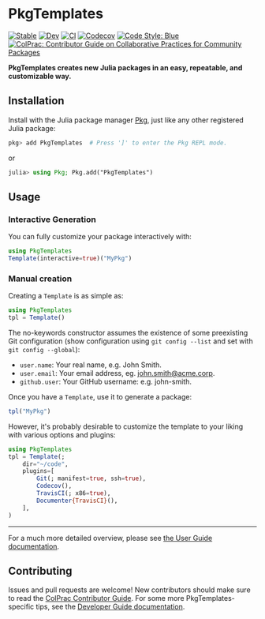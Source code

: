 # PkgTemplates

[![Stable](https://img.shields.io/badge/docs-stable-blue.svg)](https://juliaci.github.io/PkgTemplates.jl/stable)
[![Dev](https://img.shields.io/badge/docs-dev-blue.svg)](https://juliaci.github.io/PkgTemplates.jl/dev)
[![CI](https://github.com/JuliaCI/PkgTemplates.jl/actions/workflows/CI.yml/badge.svg?branch=master)](https://github.com/JuliaCI/PkgTemplates.jl/actions/workflows/CI.yml?query=branch%3Amaster)
[![Codecov](https://codecov.io/gh/JuliaCI/PkgTemplates.jl/branch/master/graph/badge.svg?token=WsGRSymBmZ)](https://codecov.io/gh/JuliaCI/PkgTemplates.jl)
[![Code Style: Blue](https://img.shields.io/badge/code%20style-blue-4495d1.svg)](https://github.com/invenia/BlueStyle)
[![ColPrac: Contributor Guide on Collaborative Practices for Community Packages](https://img.shields.io/badge/ColPrac-Contributor%20Guide-blueviolet)](https://github.com/SciML/ColPrac)

**PkgTemplates creates new Julia packages in an easy, repeatable, and customizable way.**

## Installation

Install with the Julia package manager [Pkg](https://pkgdocs.julialang.org/), just like any other registered Julia package:

```jl
pkg> add PkgTemplates  # Press ']' to enter the Pkg REPL mode.
```
or
```jl
julia> using Pkg; Pkg.add("PkgTemplates")
```

## Usage

### Interactive Generation

You can fully customize your package interactively with:

```jl
using PkgTemplates
Template(interactive=true)("MyPkg")
```

### Manual creation

Creating a `Template` is as simple as:

```jl
using PkgTemplates
tpl = Template()
```

The no-keywords constructor assumes the existence of some preexisting Git configuration (show configuration using `git config --list` and set with `git config --global`):

- `user.name`: Your real name, e.g. John Smith.
- `user.email`: Your email address, eg. john.smith@acme.corp.
- `github.user`: Your GitHub username: e.g. john-smith.

Once you have a `Template`, use it to generate a package:

```jl
tpl("MyPkg")
```

However, it's probably desirable to customize the template to your liking with various options and plugins:

```jl
using PkgTemplates
tpl = Template(;
    dir="~/code",
    plugins=[
        Git(; manifest=true, ssh=true),
        Codecov(),
        TravisCI(; x86=true),
        Documenter{TravisCI}(),
    ],
)
```

---

For a much more detailed overview, please see [the User Guide documentation](https://juliaci.github.io/PkgTemplates.jl/stable/user/).

## Contributing

Issues and pull requests are welcome!
New contributors should make sure to read the [ColPrac Contributor Guide](https://github.com/SciML/ColPrac).
For some more PkgTemplates-specific tips, see the [Developer Guide documentation](https://juliaci.github.io/PkgTemplates.jl/stable/developer/).
